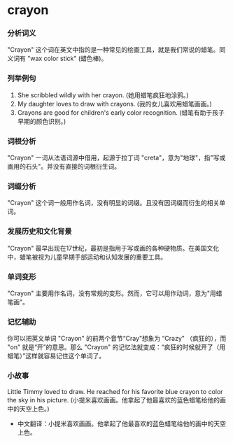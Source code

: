 # crayon

### 分析词义

  

"Crayon" 这个词在英文中指的是一种常见的绘画工具，就是我们常说的蜡笔。同义词有 "wax color stick" (蜡色棒)。

  

### 列举例句

  

1.  She scribbled wildly with her crayon. (她用蜡笔疯狂地涂鸦。)
2.  My daughter loves to draw with crayons. (我的女儿喜欢用蜡笔画画。)
3.  Crayons are good for children's early color recognition. (蜡笔有助于孩子早期的颜色识别。)

  

### 词根分析

  

"Crayon" 一词从法语词源中借用，起源于拉丁词 "creta"，意为"地球"，指"写或画用的石头"。并没有直接的词根衍生词。

  

### 词缀分析

  

"Crayon" 这个词一般用作名词，没有明显的词缀。且没有因词缀而衍生的相关单词。

  

### 发展历史和文化背景

  

"Crayon" 最早出现在17世纪，最初是指用于写或画的各种硬物质。在美国文化中，蜡笔被视为儿童早期手部运动和认知发展的重要工具。

  

### 单词变形

  

"Crayon" 主要用作名词，没有常规的变形。然而，它可以用作动词，意为"用蜡笔画"。

  

### 记忆辅助

  

你可以把英文单词 "Crayon" 的前两个音节“Cray”想象为 “Crazy" （疯狂的），而 "on" 就是“开”的意思。那么 "Crayon" 的记忆法就变成：“疯狂的时候就开了（用蜡笔）”这样就容易记住这个单词了。

  

### 小故事

  

Little Timmy loved to draw. He reached for his favorite blue crayon to color the sky in his picture. (小提米喜欢画画。他拿起了他最喜欢的蓝色蜡笔给他的画中的天空上色。)

  

*   中文翻译：小提米喜欢画画。他拿起了他最喜欢的蓝色蜡笔给他的画中的天空上色。
